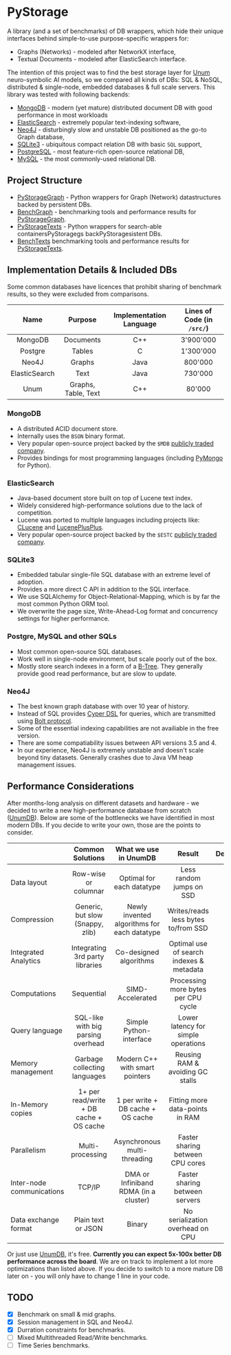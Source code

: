# PyStorage

A library (and a set of benchmarks) of DB wrappers, which hide their unique interfaces behind simple-to-use purpose-specific wrappers for:

* Graphs (Networks) - modeled after NetworkX interface,
* Textual Documents - modeled after ElasticSearch interface.

The intention of this project was to find the best storage layer for [Unum](https://unum.am) neuro-symbolic AI models, so we compared all kinds of DBs: SQL & NoSQL, distributed & single-node, embedded databases & full scale servers. This library was tested with following backends:

* [MongoDB](#mongodb) - modern (yet mature) distributed document DB with good performance in most workloads
* [ElasticSearch](#elasticsearch) - extremely popular text-indexing software,
* [Neo4J](#neo4j) - disturbingly slow and unstable DB positioned as the go-to Graph database,
* [SQLite3](#sqlite3) - ubiquitous compact relation DB with basic `SQL` support,
* [PostgreSQL](#postgresql) - most feature-rich open-source relational DB,
* [MySQL](#mysql) - the most commonly-used relational DB.

## Project Structure

* [PyStorageGraph](PyStorageGraph) - Python wrappers for Graph (Network) datastructures backed by persistent DBs.
* [BenchGraph](BenchGraph) - benchmarking tools and performance results for [PyStorageGraph](PyStorageGraph).
* [PyStorageTexts](PyStorageTexts) - Python wrappers for search-able containersPyStoragegs backPyStoragesistent DBs.
* [BenchTexts](BenchTexts) benchmarking tools and performance results for [PyStorageTexts](PyStorageTexts).

## Implementation Details & Included DBs

Some common databases have licences that prohibit sharing of benchmark results, so they were excluded from comparisons.

|     Name      |       Purpose       | Implementation Language | Lines of Code (in `/src/`) |
| :-----------: | :-----------------: | :---------------------: | :------------------------: |
|    MongoDB    |      Documents      |           C++           |         3'900'000          |
|    Postgre    |       Tables        |            C            |         1'300'000          |
|     Neo4J     |       Graphs        |          Java           |          800'000           |
| ElasticSearch |        Text         |          Java           |          730'000           |
|     Unum      | Graphs, Table, Text |           C++           |           80'000           |

### MongoDB

* A distributed ACID document store. 
* Internally uses the `BSON` binary format.
* Very popular open-source project backed by the `$MDB` [publicly traded company](https://finance.yahoo.com/quote/MDB).
* Provides bindings for most programming languages (including [PyMongo](https://pymongo.readthedocs.io) for Python).

### ElasticSearch

* Java-based document store built on top of Lucene text index.
* Widely considered high-performance solutions due to the lack of competition.
* Lucene was ported to multiple languages including projects like: [CLucene](http://clucene.sourceforge.net) and [LucenePlusPlus](https://github.com/luceneplusplus/LucenePlusPlus).
* Very popular open-source project backed by the `$ESTC` [publicly traded company](https://finance.yahoo.com/quote/ESTC).

### SQLite3

* Embedded tabular single-file SQL database with an extreme level of adoption.
* Provides a more direct C API in addition to the SQL interface. 
* We use SQLAlchemy for Object-Relational-Mapping, which is by far the most common Python ORM tool.
* We overwrite the page size, Write-Ahead-Log format and concurrency settings for higher performance.

### Postgre, MySQL and other SQLs

* Most common open-source SQL databases.
* Work well in single-node environment, but scale poorly out of the box.
* Mostly store search indexes in a form of a [B-Tree](https://ieftimov.com/post/postgresql-indexes-btree/). They generally provide good read performance, but are slow to update.

### Neo4J

* The best known graph database with over 10 year of history.
* Instead of SQL provides [Cyper DSL](https://neo4j.com/developer/cypher-query-language/) for queries, which are transmitted using [Bolt protocol](https://en.wikipedia.org/wiki/Bolt_(network_protocol)).
* Some of the essential indexing capabilities are not availiable in the free version.
* There are some compatiability issues between API versions 3.5 and 4.
* In our experience, Neo4J is extremely unstable and doesn't scale beyond tiny datasets. Generally crashes due to Java VM heap management issues.

## Performance Considerations

After months-long analysis on different datasets and hardware - we decided to write a new high-performance database from scratch ([UnumDB](https://unum.am/db)). Below are some of the bottlenecks we have identified in most modern DBs. If you decide to write your own, those are the points to consider. 

|                           |            Common Solutions             |            What we use in UnumDB            |                **Result**                | Device |
| :------------------------ | :-------------------------------------: | :-----------------------------------------: | :--------------------------------------: | :----: |
| Data layout               |          Row-wise or columnar           |          Optimal for each datatype          |         Less random jumps on SSD         |   💾    |
| Compression               |    Generic, but slow (Snappy, zlib)     | Newly invented algorithms for each datatype |   Writes/reads less bytes to/from SSD    |   💾    |
| Integrated Analytics      |     Integrating 3rd party libraries     |           Co-designed algorithms            | Optimal use of search indexes & metadata |   🧠    |
| Computations              |               Sequential                |              SIMD-Accelerated               |   Processing more bytes per CPU cycle    |   🧠    |
| Query language            |   SQL-like with big parsing overhead    |           Simple Python-interface           |   Lower latency for simple operations    |   🧠    |
| Memory management         |      Garbage collecting languages       |       Modern C++ with smart pointers        |     Reusing RAM & avoiding GC stalls     |   🐏    |
| In-Memory copies          | 1+ per read/write + DB cache + OS cache |      1 per write + DB cache + OS cache      |     Fitting more data-points in RAM      |   🐏    |
| Parallelism               |            Multi-processing             |        Asynchronous multi-threading         |     Faster sharing between CPU cores     |   🧠    |
| Inter-node communications |                 TCP/IP                  |    DMA or Infiniband RDMA (in a cluster)    |      Faster sharing between servers      |   📡    |
| Data exchange format      |           Plain text or JSON            |                   Binary                    |     No serialization overhead on CPU     |   🧠    |

Or just use [UnumDB](https://unum.am/db), it's free. **Currently you can expect 5x-100x better DB performance across the board**. We are on track to implement a lot more optimizations than listed above. If you decide to switch to a more mature DB later on - you will only have to change 1 line in your code.

## TODO

* [x] Benchmark on small & mid graphs.
* [x] Session management in SQL and Neo4J.
* [x] Durration constraints for benchmarks.
* [ ] Mixed Multithreaded Read/Write benchmarks.
* [ ] Time Series benchmarks.
